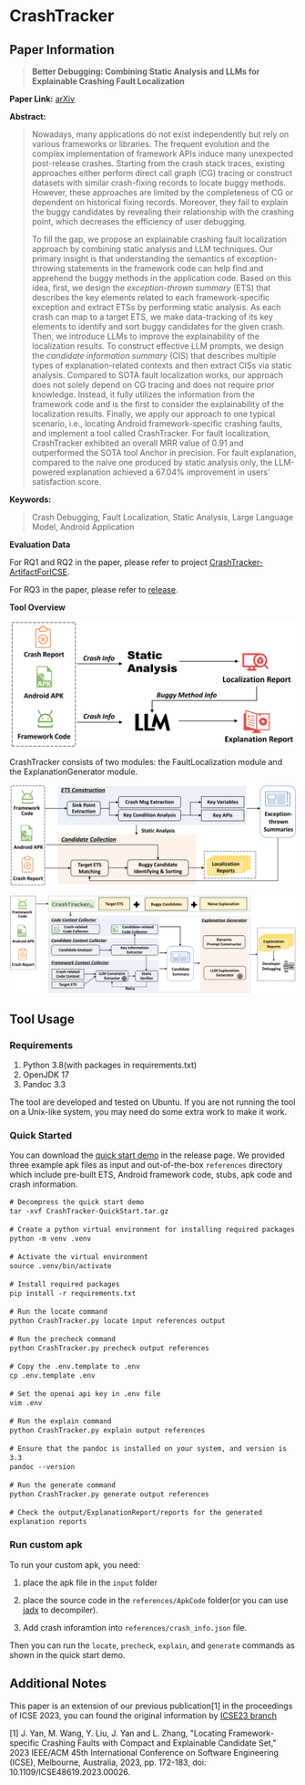 # CrashTracker

## Paper Information

> **Better Debugging: Combining Static Analysis and LLMs for Explainable Crashing Fault Localization**

**Paper Link:** [arXiv](https://arxiv.org/abs/2408.12070)

**Abstract:**

> Nowadays, many applications do not exist independently but rely on various frameworks or libraries. The frequent evolution and the complex implementation of framework APIs induce many unexpected post-release crashes. Starting from the crash stack traces, existing approaches either perform direct call graph (CG) tracing or construct datasets with similar crash-fixing records to locate buggy methods. However, these approaches are limited by the completeness of CG or dependent on historical fixing records. Moreover, they fail to explain the buggy candidates by revealing their relationship with the crashing point, which decreases the efficiency of user debugging. 
> 
> To fill the gap, we propose an explainable crashing fault localization approach by combining static analysis and LLM techniques. Our primary insight is that understanding the semantics of exception-throwing statements in the framework code can help find and apprehend the buggy methods in the application code. Based on this idea, first, we design the *exception-thrown summary* (ETS) that describes the key elements related to each framework-specific exception and extract ETSs by performing static analysis.
> As each crash can map to a target ETS, we make data-tracking of its key elements to identify and sort buggy candidates for the given crash. Then, we introduce LLMs to improve the explainability of the localization results. To construct effective LLM prompts, we design the *candidate information summary* (CIS) that describes multiple types of explanation-related contexts and then extract CISs via static analysis. Compared to SOTA fault localization works, our approach does not solely depend on CG tracing and does not require prior knowledge. Instead, it fully utilizes the information from the framework code and is the first to consider the explainability of the localization results. 
> Finally, we apply our approach to one typical scenario, i.e., locating Android framework-specific crashing faults, and implement a tool called CrashTracker. For fault localization, CrashTracker exhibited an overall MRR value of 0.91 and outperformed the SOTA tool Anchor in precision. For fault explanation, compared to the naive one produced by static analysis only, the LLM-powered explanation achieved a 67.04\% improvement in users' satisfaction score.

**Keywords:**

> Crash Debugging, Fault Localization, Static Analysis, Large Language Model, Android Application

**Evaluation Data**

For RQ1 and RQ2 in the paper, please refer to project [CrashTracker-ArtifactForICSE](https://github.com/hanada31/CrashTracker-ArtifactForICSE).

For RQ3 in the paper, please refer to [release](https://github.com/hanada31/CrashTracker/releases/tag/v2.0.0).

**Tool Overview**

![Overview](Figures/CrashTracker-overview.svg)

CrashTracker consists of two modules: the FaultLocalization module and the ExplanationGenerator module.

![FL-Overview](Figures/CrashTracker-overview-sa.svg)

![EG-Overview](Figures/CrashTracker-overview-llm.svg)

## Tool Usage

### Requirements

1. Python 3.8(with packages in requirements.txt)
2. OpenJDK 17
3. Pandoc 3.3

The tool are developed and tested on Ubuntu. If you are not running the tool on a Unix-like system, you may need do some extra work to make it work.

### Quick Started

You can download the [quick start demo](https://github.com/hanada31/CrashTracker/releases/tag/v2.0.0) in the release page. We provided three example apk files as input and out-of-the-box `references` directory which include pre-built ETS, Android framework code, stubs, apk code and crash information.

```shell
# Decompress the quick start demo
tar -xvf CrashTracker-QuickStart.tar.gz

# Create a python virtual environment for installing required packages
python -m venv .venv

# Activate the virtual environment
source .venv/bin/activate

# Install required packages
pip install -r requirements.txt

# Run the locate command
python CrashTracker.py locate input references output

# Run the precheck command
python CrashTracker.py precheck output references

# Copy the .env.template to .env
cp .env.template .env

# Set the openai api key in .env file
vim .env

# Run the explain command
python CrashTracker.py explain output references

# Ensure that the pandoc is installed on your system, and version is 3.3
pandoc --version

# Run the generate command
python CrashTracker.py generate output references

# Check the output/ExplanationReport/reports for the generated explanation reports
```

### Run custom apk

To run your custom apk, you need:

1. place the apk file in the `input` folder

2. place the source code in the `references/ApkCode` folder(or you can use [jadx](https://github.com/skylot/jadx) to decompiler).

3. Add crash inforamtion into `references/crash_info.json` file.

Then you can run the `locate`, `precheck`, `explain`, and `generate` commands as shown in the quick start demo.

## Additional Notes

This paper is an extension of our previous publication[1] in the proceedings of ICSE 2023, you can found the original information by [ICSE23 branch](https://github.com/hanada31/CrashTracker/tree/ICSE23)

[1] J. Yan, M. Wang, Y. Liu, J. Yan and L. Zhang, "Locating Framework-specific Crashing Faults with Compact and Explainable Candidate Set," 2023 IEEE/ACM 45th International Conference on Software Engineering (ICSE), Melbourne, Australia, 2023, pp. 172-183, doi: 10.1109/ICSE48619.2023.00026.